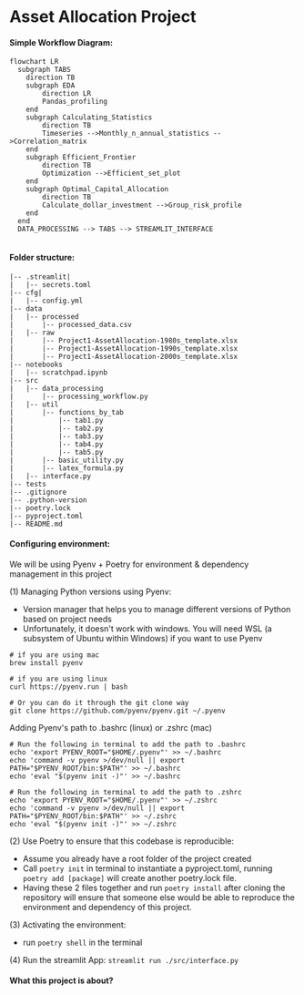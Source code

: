 <h1>Asset Allocation Project</h1>

#### Simple Workflow Diagram:

```mermaid
flowchart LR
  subgraph TABS
    direction TB
    subgraph EDA
        direction LR
        Pandas_profiling
    end
    subgraph Calculating_Statistics
        direction TB
        Timeseries -->Monthly_n_annual_statistics -->Correlation_matrix
    end
    subgraph Efficient_Frontier
        direction TB
        Optimization -->Efficient_set_plot
    end
    subgraph Optimal_Capital_Allocation
        direction TB
        Calculate_dollar_investment -->Group_risk_profile
    end
  end
  DATA_PROCESSING --> TABS --> STREAMLIT_INTERFACE
  
```

#### Folder structure:
```
|-- .streamlit|
|   |-- secrets.toml
|-- cfg|
|   |-- config.yml
|-- data
|   |-- processed
|       |-- processed_data.csv
|   |-- raw
|       |-- Project1-AssetAllocation-1980s_template.xlsx
|       |-- Project1-AssetAllocation-1990s_template.xlsx
|       |-- Project1-AssetAllocation-2000s_template.xlsx
|-- notebooks
|   |-- scratchpad.ipynb
|-- src
|   |-- data_processing
|       |-- processing_workflow.py
|   |-- util
|       |-- functions_by_tab
|           |-- tab1.py
|           |-- tab2.py
|           |-- tab3.py
|           |-- tab4.py
|           |-- tab5.py
|       |-- basic_utility.py
|       |-- latex_formula.py
|   |-- interface.py
|-- tests
|-- .gitignore
|-- .python-version
|-- poetry.lock
|-- pyproject.toml
|-- README.md
```
#### Configuring environment:
We will be using Pyenv + Poetry for environment & dependency management in this project

(1) Managing Python versions using Pyenv:
  - Version manager that helps you to manage different versions of Python based on project needs
  - Unfortunately, it doesn't work with windows. You will need WSL (a subsystem of Ubuntu within Windows) if you want to use Pyenv

```
# if you are using mac
brew install pyenv 

# if you are using linux
curl https://pyenv.run | bash 

# Or you can do it through the git clone way
git clone https://github.com/pyenv/pyenv.git ~/.pyenv
```
Adding Pyenv's path to .bashrc (linux) or .zshrc (mac)
```
# Run the following in terminal to add the path to .bashrc
echo 'export PYENV_ROOT="$HOME/.pyenv"' >> ~/.bashrc
echo 'command -v pyenv >/dev/null || export PATH="$PYENV_ROOT/bin:$PATH"' >> ~/.bashrc
echo 'eval "$(pyenv init -)"' >> ~/.bashrc

# Run the following in terminal to add the path to .zshrc
echo 'export PYENV_ROOT="$HOME/.pyenv"' >> ~/.zshrc
echo 'command -v pyenv >/dev/null || export PATH="$PYENV_ROOT/bin:$PATH"' >> ~/.zshrc
echo 'eval "$(pyenv init -)"' >> ~/.zshrc
```


(2) Use Poetry to ensure that this codebase is reproducible:
  - Assume you already have a root folder of the project created
  - Call ```poetry init``` in terminal to instantiate a pyproject.toml, running ```poetry add [package]``` will create another poetry.lock file. 
  - Having these 2 files together and run ```poetry install``` after cloning the repository will ensure that someone else would be able to reproduce the environment and dependency of this project.

(3) Activating the environment:
- run ```poetry shell``` in the terminal

(4) Run the streamlit App:
```streamlit run ./src/interface.py```

#### What this project is about?